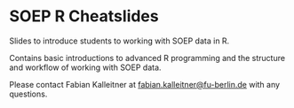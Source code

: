 # SOEP R Cheatslides

Slides to introduce students to working with SOEP data in R. 

Contains basic introductions to advanced R programming and the structure and workflow of working with SOEP data.

Please contact Fabian Kalleitner at fabian.kalleitner@fu-berlin.de with any questions.
